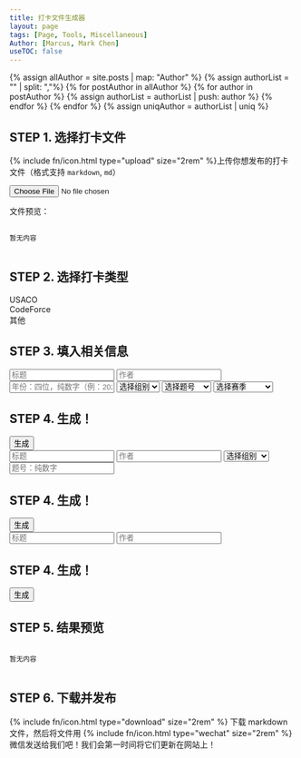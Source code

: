 ```yaml
---
title: 打卡文件生成器
layout: page
tags: [Page, Tools, Miscellaneous]
Author: [Marcus, Mark Chen]
useTOC: false
---
```

<script src="{{ site.baseurl }}/js/file-generator.js"></script>

{% assign allAuthor = site.posts | map: "Author" %}
{% assign authorList = "" | split: ","%}
{% for postAuthor in allAuthor %}
    {% for author in postAuthor %}
        {% assign authorList = authorList | push: author %}
    {% endfor %}
{% endfor %}
{% assign uniqAuthor = authorList | uniq %}

<datalist style="display: none;" id="siteAuthor">
    {% for author in uniqAuthor %}
    <option>{{author}}</option>
    {% endfor %}
</datalist>

## STEP 1. 选择打卡文件

{% include fn/icon.html type="upload" size="2rem" %}上传你想发布的打卡文件（格式支持 `markdown`, `md`）

<input type='file' accept=".md,.markdown" onchange='openFile(event)'><br>

文件预览：

<pre style="max-height: 15rem; overflow-y: auto;">
<code id="inFileContent">
暂无内容
</code>
</pre>

## STEP 2. 选择打卡类型
<div class="button-box" id="selectors">
    <div 
        class="main-button" id="usacoSelector" onclick="chooseSelector('usaco')"
        style="margin-right: 0; border-radius: 24px 0 0 24px;"
    >
        USACO
    </div>
    <div
        class="main-button" id="codeforceSelector" onclick="chooseSelector('codeforce')"
        style="margin-right: 0; margin-left: 0; border-radius: 0;"
    >
        CodeForce
    </div>
    <div
        class="main-button" id="otherSelector" onclick="chooseSelector('other')"
        style="margin-left: 0; border-radius: 0 24px 24px 0;"
    >
        其他
    </div>
</div>

## STEP 3. 填入相关信息

<div>
    <div id="usaco" class="input">
        <input type="text" value="" id="utitle" placeholder="标题">
        <input type="text" value="" id="uauthor" placeholder="作者" list="siteAuthor">
        <input type="text" value="" id="uyear" placeholder="年份：四位，纯数字（例：2020）">
        <select id="ugroup">
            <option value=""> 选择组别 </option>
            <option value="Platinum"> Platinum </option>
            <option value="Gold"> Gold </option>
            <option value="Silver"> Silver </option>
            <option value="Bronze"> Bronze </option>
        </select>
        <select id="uquestion">
            <option value=""> 选择题号 </option>
            <option value="1"> Question 1 </option>
            <option value="2"> Question 2 </option>
            <option value="3"> Question 3 </option>
        </select>
        <select id="useason">
            <option value=""> 选择赛季 </option>
            <option value="Jan"> January </option>
            <option value="Feb"> February </option>
            <option value="Dec"> December </option>
            <option value="Open"> Open Contest </option>
        </select>
        <h2>STEP 4. 生成！</h2>
        <button class="main-button" onclick="generateFile(generateU)">生成</button>
    </div>
    <div id="codeforce" class="input">
        <input type="text" value="" id="ctitle" placeholder="标题" >
        <input type="text" value="" id="cauthor" placeholder="作者" list="siteAuthor">
        <select id="uquestion">
            <option value=""> 选择组别 </option>
            <option value="1"> Division 1 </option>
            <option value="2"> Division 2 </option>
            <option value="3"> Division 3 </option>
        </select>
        <input type="text" value="" id="cquestion" placeholder="题号：纯数字" >
        <h2>STEP 4. 生成！</h2>
        <button class="main-button" onclick="generateFile(generateC)">生成</button>
    </div>
    <div id="other" class="input">
<input type="text" name="firstname" value="" id="otitle" placeholder="标题" >
<input type="text" name="firstname" value="" id="oauthor" placeholder="作者" list="siteAuthor">
<h2>STEP 4. 生成！</h2>
<button class="main-button" onclick="generateFile(generateO)">生成</button>
    </div>
</div>

## STEP 5. 结果预览

<pre style="max-height: 15rem; overflow-y: auto;">
<code id="outPreview">
暂无内容
</code>
</pre>

## STEP 6. 下载并发布

<p>
{% include fn/icon.html type="download" size="2rem" %} 下载 markdown 文件，然后将文件用 {% include fn/icon.html type="wechat" size="2rem" %} 微信发送给我们吧！我们会第一时间将它们更新在网站上！
</p>

<script>
    if (document.readyState !== 'loading') {
        chooseSelector("usaco");
    } else {
        document.addEventListener('DOMContentLoaded', chooseSelector("usaco"));
    }
    function generateU(){
        let title=document.getElementById("utitle").value;
        let author=document.getElementById("uauthor").value;
        let year=document.getElementById("uyear").value;
        let group=document.getElementById("ugroup").value;
        let question=document.getElementById("uquestion").value;
        let season=document.getElementById("useason").value;
        return("---\nlayout: usaco-post\ntitle: " + title +"\ntags: [\"USACO analysis\"]\nAuthor: [\"" + author + "\"]\nyear: " + year + "\ngroup: " + group + "\nseason: " + season + "\nquestion: " + question + "\n---");
    }
    function generateC(){
        let title=document.getElementById("ctitle").value;
        let author=document.getElementById("cauthor").value;
        let group=document.getElementById("cgroup").value;
        let question=document.getElementById("cquestion").value;
        return("---\nlayout: post\ntitle: " + title + "\ntags: [\"CodeForce\",\"Other-analysis\"]\nAuthor: [\""+ author + "\"]\ngroup: "+ group +"\nquestion: " + question + "\n---");
    }
    function generateO(){
        let title=document.getElementById("otitle").value;
        let author=document.getElementById("oauthor").value;
        return("---\nlayout: post\ntitle: "+ title +"\ntags: [\"Other-analysis\"]\nAuthor: [\""+ author +"\"]\n---");
    }
    function deselect(target){
        target.style.backgroundColor = "rgb(243, 247, 255)";
        target.style.color = "black";
    }
    function select(target){
        target.style.backgroundColor = "#015d9b";
        target.style.color = "ghostwhite";
    }
    function chooseSelector(target){
        document.getElementById("selectors").childNodes.forEach(function(each){
            try{deselect(each);}
            catch{;}
        });
        select(document.getElementById(target+"Selector"));
        document.querySelectorAll(".input").forEach(function(each){
            each.style.display="none";
        });
        document.getElementById(target).style.display="";
    }
</script>
